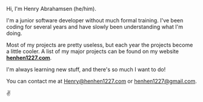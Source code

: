 Hi, I'm Henry Abrahamsen (he/him). 

I'm a junior software developer without much formal training.
I've been coding for several years and have slowly been understanding what I'm doing.

Most of my projects are pretty useless, but each year the projects become a little cooler.
A list of my major projects can be found on my website **[henhen1227.com](https://henhen1227.com/overview)**.

I'm always learning new stuff, and there's so much I want to do!

You can contact me at Henry@henhen1227.com or henhen1227@gmail.com.

✌️️️
